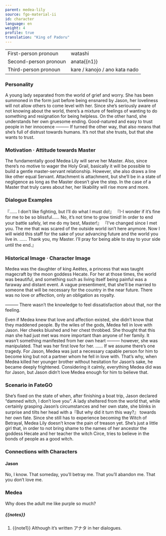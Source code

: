```yaml
---
parent: medea-lily
source: fgo-material-ii
id: character
language: en
weight: 4
profile: true
translation: "King of Padoru"
---
```


<table>
  <tr><td>First-person pronoun</td><td>watashi</td></tr>
  <tr><td>Second-person pronoun</td><td>anata{{n1}}</td></tr>
  <tr><td>Third-person pronoun</td><td>kare / kanojo / ano kata nado</td></tr>
</table>

### Personality

A young lady separated from the world of grief and worry. She has been summoned in the form just before being ensnared by Jason, her loveliness will not allow others to come level with her.
Since she’s seriously aware of not knowing about the world, there’s a mixture of feelings of wanting to do something and resignation for being helpless.
On the other hand, she understands her own gruesome ending.
Good-natured and easy to trust people in her innocence ――― If turned the other way, that also means that she’s full of distrust towards humans.
It’s not that she trusts, but that she wants to trust.

### Motivation · Attitude towards Master

The fundamentally good Medea Lily will serve her Master.
Also, since there’s no motive to wager the Holy Grail, basically it will be possible to build a gentle master-servant relationship.
However, she also draws a line like other equal Servant.
Attachment is attachment, but she’ll be in a state of negligence as long as the Master doesn’t give the step.
In the case of a Master that truly cares about her, her likability will rise more and more.

### Dialogue Examples

『…… I don’t like fighting, but I’ll do what I must do!』
『I-I wonder if it’s fine for me to be so blissful……
No, it’s not time to grow timid! In order to end your battle safely, let me do my best, Master!』
『I’ve changed since I met you.
The me that was scared of the outside world isn’t here anymore. Now I will wield this staff for the sake of your advancing future and the world you live in.
…… Thank you, my Master. I’ll pray for being able to stay to your side until the end.』

### Historical Image · Character Image

Medea was the daughter of king Aeëtes, a princess that was taught magecraft by the moon goddess Hecate.
For her at those times, the world was beautiful, and something such as living itself being painful was a faraway and distant event.
A vague presentiment, that she’ll be married to someone that will be necessary for the country in the near future. There was no love or affection, only an obligation as royalty.

――― There wasn’t the knowledge to feel dissatisfaction about that, nor the feeling.

Even if Medea knew that love and affection existed, she didn’t know that they maddened people.
By the wiles of the gods, Medea fell in love with Jason. Her cheeks blushed and her chest throbbed. She thought that this man she had just met was more important than anyone of her family.
It wasn’t something manifested from her own heart ――― however, she was manipulated.
That was her first love for her.
…… If we assume there’s one tragedy.
For Jason, Medea was just a necessary capable person for him to become king but not a partner whom he fell in love with.
That’s why, when Medea killed her younger brother without hesitation for Jason’s sake, he became deeply frightened.
Considering it calmly, everything Medea did was for Jason, but Jason didn’t love Medea enough for him to believe that.

### Scenario in FateGO

She’s fixed on the state of when, after finishing a boat trip, Jason declared “damned witch, I don’t love you”.
A lady sheltered from the world that, while certainly grasping Jason’s circumstances and her own state, she blinks in surprise and tilts her head with a『But why did it turn this way?』 towards her own fate.
Since she still has to experience becoming the Witch of Betrayal, Medea Lily doesn’t know the pain of treason yet.
She’s just a little girl that, in order to not bring shame to the names of her ancestor the goddess Hecate and her teacher the witch Circe, tries to believe in the bonds of people as a good witch.

### Connections with Characters

#### Jason

No, I know. That someday, you’ll betray me. That you’ll abandon me. That you don’t love me.

### Medea

Why does the adult me like purple so much?

##### {{notes}}

1. {{note1}} Although it’s written アナタ in her dialogues.
